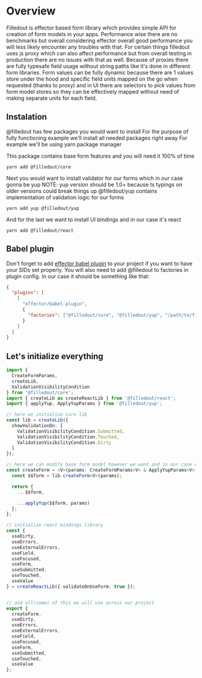 # Overview

Filledout is effector based form library which provides simple API for creation of form models in your apps.
Performance wise there are no benchmarks but overall considering effector overall good performance you will less likely encounter any troubles with that. 
For certain things filledout uses js proxy which can also affect performance but from overall testing in production there are no issues with that as well.
Because of proxies there are fully typesafe field usage without string paths like it's done in different form libraries. 
Form values can be fully dynamic because there are 1 values store under the hood and specific field units mapped on the go when requested (thanks to proxy) and in UI there are selectors to pick values from form model stores so they can be effectively mapped without need of making separate units for each field.

## Instalation

@filledout has few packages you would want to install
For the purpose of fully functioning example we'll install all needed packages right away
For example we'll be using yarn package manager

This package contains base form features and you will need it 100% of time

```
yarn add @filledout/core 
```

Next you would want to install validator for our forms which in our case gonna be yup
NOTE: yup version should be 1.0+ because ts typings on older versions could break things up
@filledout/yup contains implementation of validation logic for our forms

```
yarn add yup @filledout/yup
```

And for the last we want to install UI bindings and in our case it's react 

```
yarn add @filledout/react
```

## Babel plugin

Don't forget to add [effector babel plugin](https://effector.dev/docs/api/effector/babel-plugin) to your project if you want to have your SIDs set properly. 
You will also need to add @filledout to factories in plugin config. In our case it should be something like that:

```json
{
  "plugins": [
    [
      "effector/babel-plugin",
      {
        "factories": ["@filledout/core", "@filledout/yup", "/path/to/file/where/you/call/createLib"]
      }
    ]
  ]
}
```

## Let's initialize everything

```typescript
import {
  CreateFormParams,
  createLib,
  ValidationVisibilityCondition
} from '@filledout/core';
import { createLib as createReactLib } from '@filledout/react';
import { applyYup, ApplyYupParams } from '@filledout/yup';

// here we initialize core lib
const lib = createLib({
  showValidationOn: [
    ValidationVisibilityCondition.Submitted,
    ValidationVisibilityCondition.Touched,
    ValidationVisibilityCondition.Dirty
  ]
});

// here we can modify base form model however we want and in our case we just add yup validator
const createForm = <V>(params: CreateFormParams<V> & ApplyYupParams<V>) => {
  const $$form = lib.createForm<V>(params);

  return {
    ...$$form,

    ...applyYup($$form, params)
  };
};

// initialize react bindings library
const {
  useDirty,
  useErrors,
  useExternalErrors,
  useField,
  useFocused,
  useForm,
  useSubmitted,
  useTouched,
  useValue
} = createReactLib({ validateOnUseForm: true });


// and all(some) of this we will use across our project
export {
  createForm,
  useDirty,
  useErrors,
  useExternalErrors,
  useField,
  useFocused,
  useForm,
  useSubmitted,
  useTouched,
  useValue
};
```




